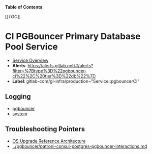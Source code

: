 <!-- MARKER: do not edit this section directly. Edit services/service-catalog.yml then run scripts/generate-docs -->

**Table of Contents**

[[_TOC_]]

# CI PGBouncer Primary Database Pool Service

* [Service Overview](https://dashboards.gitlab.net/d/pgbouncer-main/pgbouncer-overview)
* **Alerts**: <https://alerts.gitlab.net/#/alerts?filter=%7Btype%3D%22pgbouncer-ci%22%2C%20tier%3D%22db%22%7D>
* **Label**: gitlab-com/gl-infra/production~"Service::pgbouncerCI"

## Logging

* [pgbouncer](https://log.gprd.gitlab.net/goto/3fb9391e5ef07b47aac2fce6fda175d9)
* [system](https://log.gprd.gitlab.net/goto/ae311f6f133cc1c45b62541977081043)

## Troubleshooting Pointers

* [OS Upgrade Reference Architecture](../patroni/os_upgrade_reference_architecture.md)
* [../pgbouncer/patroni-consul-postgres-pgbouncer-interactions.md](../pgbouncer/patroni-consul-postgres-pgbouncer-interactions.md)
<!-- END_MARKER -->

<!-- ## Summary -->

<!-- ## Architecture -->

<!-- ## Performance -->

<!-- ## Scalability -->

<!-- ## Availability -->

<!-- ## Durability -->

<!-- ## Security/Compliance -->

<!-- ## Monitoring/Alerting -->

<!-- ## Links to further Documentation -->
